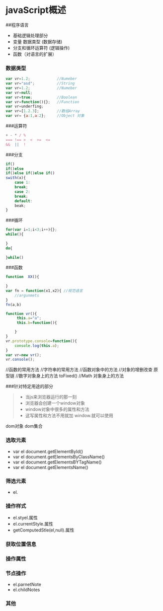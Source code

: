 # javaScript概述

##程序语言

  * 基础逻辑处理部分
  * 变量 数据类型 (数据存储)
  * 分支和循环运算符    (逻辑操作)
  * 函数（对语言的扩展）
 ### 数据类型
```javascript
var vr=1.2;            //Numeber
var vr="asd";          //String
var vr=1.2;            //Numeber
var vr=null; 
var vr=true;           //Boolean
var vr=function(){};   //Function
var vr=underfing;
var vr=[1.2.3];        //数组Array
var vr= {a:1,a:2};     //Object 对象
```
###运算符
```javascript
+ - * / %
=== !== >  <  >=  <=
&&  ||  !
```
###分支
```javascript
if()
if()else
if()else if()else if()
swith(x){
	case 1:
	break;
	case 2:
	break;
	default:
	beak;
}
```
###循环
```javascript
for(var i=1;i<3;i++){};
while(){
	
}
do{
	
}while()
```
###函数
```javascript
function  XX(){
	
}
var fn = function(x1,x2){ //规范语言
	//argunmets
}
fn(a,b)

function vr(){
	 this.a="a";
	 this.b=function(){

	}
}
vr.prototype.console=function(){
	console.log(this.a);
}
var vr=new vr();
vr.console();
```
//函数的常用方法
//字符串的常用方法
//函数对象中的方法
//对象的增删改查 原型链
//数字对象身上的方法 toFixed()
//Math 对象身上的方法



###针对特定用途的部分
> * 当js来浏览器运行的那一刻
> * 浏览器会创建一个window对象
> * window对象中很多的属性和方法
> * 这写属性和方法不用就加 window.就可以使用
 
dom对象  dom集合


### 选取元素

* var el document.getElementById()
* var el document.getElementsByClassName()
* var el document.getElementsBYTagName()
* var el document.getElementsName()

### 筛选元素
* el.
### 操作样式
* el.styel.属性
* el.currentStyle.属性
* getComputedStle(el,null).属性

### 获取位置信息

### 操作属性
### 节点操作
* el.parnetNote
* el.childNotes
### 其他